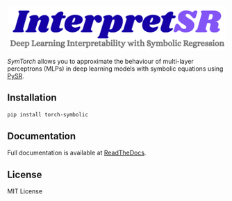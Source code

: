 ![logo](https://raw.githubusercontent.com/elizabethsztan/InterpretSR/main/docs/_static/InterpretSR_header.png)

*SymTorch* allows you to approximate the behaviour of multi-layer perceptrons (MLPs) in deep learning models with symbolic equations using [PySR](https://ai.damtp.cam.ac.uk/pysr/).

## Installation

```bash
pip install torch-symbolic
```

## Documentation

Full documentation is available at [ReadTheDocs](https://interpretsr.readthedocs.io/).

## License

MIT License